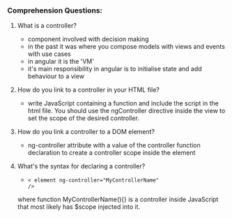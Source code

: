 ### Comprehension Questions: 

1.  What is a controller?
	- component involved with decision making
	- in the past it was where you compose models with views and events with use cases
	- in angular it is the 'VM'
	- it's main responsibility in angular is to initialise state and add behaviour to a view

2.  How do you link to a controller in your HTML file?
	- write JavaScript containing a function and include the script in the html file.  You should use the ngController directive inside the view to set the scope of the desired controller.

3.  How do you link a controller to a DOM element?
	- ng-controller attribute with a value of the controller function declaration to create a controller scope inside the element


4.  What's the syntax for declaring a controller?
	- <code>< element ng-controller="MyControllerName" /></code>

	where function MyControllerName(){} is a controller inside JavaScript that most likely has $scope injected into it.